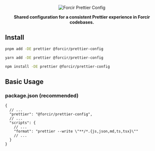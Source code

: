 <p align="center"></p>
<div align="center">
    <picture>
        <source media="(prefers-color-scheme: dark)" srcset="https://cdn.forcir.com/oss/forcir-prettier-config/assets/images/logos/dark.png">
        <img alt="Forcir Prettier Config" src="https://cdn.forcir.com/oss/forcir-prettier-config/assets/images/logos/light.png">
    </picture>
</div>
<p align="center"><strong>Shared configuration for a consistent Prettier experience in Forcir codebases.</strong></p>
<p align="center"></p>

## Install

```bash
pnpm add -DE prettier @forcir/prettier-config
```

```bash
yarn add -DE prettier @forcir/prettier-config
```

```bash
npm install -DE prettier @forcir/prettier-config
```

## Basic Usage

### package.json (recommended)

```jsonc
{
  // ...
  "prettier": "@forcir/prettier-config",
  // ...
  "scripts": {
    // ...
    "format": "prettier --write \"**/*.{js,json,md,ts,tsx}\""
    // ...
  }
}
```
